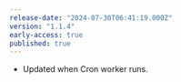 ```yaml
---
release-date: "2024-07-30T06:41:19.000Z"
version: "1.1.4"
early-access: true
published: true
---
```

- Updated when Cron worker runs.